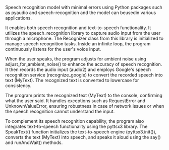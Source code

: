  Speech recognition model with minimal errors using Python packages such as pyaudio and speech-recognition and the model can beusedin various applications.

It enables both speech recognition and text-to-speech functionality. It utilizes the speech_recognition library to capture audio input from the user through a microphone. The Recognizer class from this library is initialized to manage speech recognition tasks. Inside an infinite loop, the program continuously listens for the user's voice input.

When the user speaks, the program adjusts for ambient noise using adjust_for_ambient_noise() to enhance the accuracy of speech recognition. It then records the audio input (audio2) and employs Google's speech recognition service (recognize_google) to convert the recorded speech into text (MyText). The recognized text is converted to lowercase for consistency.

The program prints the recognized text (MyText) to the console, confirming what the user said. It handles exceptions such as RequestError and UnknownValueError, ensuring robustness in case of network issues or when the speech recognition cannot understand the input.

To complement its speech recognition capability, the program also integrates text-to-speech functionality using the pyttsx3 library. The SpeakText() function initializes the text-to-speech engine (pyttsx3.init()), converts the text (MyText) into speech, and speaks it aloud using the say() and runAndWait() methods.
